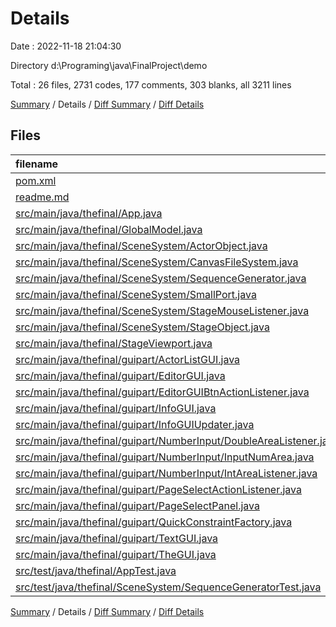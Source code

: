 # Details

Date : 2022-11-18 21:04:30

Directory d:\\Programing\\java\\FinalProject\\demo

Total : 26 files,  2731 codes, 177 comments, 303 blanks, all 3211 lines

[Summary](results.md) / Details / [Diff Summary](diff.md) / [Diff Details](diff-details.md)

## Files
| filename | language | code | comment | blank | total |
| :--- | :--- | ---: | ---: | ---: | ---: |
| [pom.xml](/pom.xml) | XML | 94 | 4 | 7 | 105 |
| [readme.md](/readme.md) | Markdown | 1,027 | 0 | 2 | 1,029 |
| [src/main/java/thefinal/App.java](/src/main/java/thefinal/App.java) | Java | 12 | 10 | 4 | 26 |
| [src/main/java/thefinal/GlobalModel.java](/src/main/java/thefinal/GlobalModel.java) | Java | 63 | 22 | 15 | 100 |
| [src/main/java/thefinal/SceneSystem/ActorObject.java](/src/main/java/thefinal/SceneSystem/ActorObject.java) | Java | 108 | 43 | 19 | 170 |
| [src/main/java/thefinal/SceneSystem/CanvasFileSystem.java](/src/main/java/thefinal/SceneSystem/CanvasFileSystem.java) | Java | 103 | 4 | 13 | 120 |
| [src/main/java/thefinal/SceneSystem/SequenceGenerator.java](/src/main/java/thefinal/SceneSystem/SequenceGenerator.java) | Java | 184 | 5 | 18 | 207 |
| [src/main/java/thefinal/SceneSystem/SmallPort.java](/src/main/java/thefinal/SceneSystem/SmallPort.java) | Java | 47 | 2 | 9 | 58 |
| [src/main/java/thefinal/SceneSystem/StageMouseListener.java](/src/main/java/thefinal/SceneSystem/StageMouseListener.java) | Java | 96 | 7 | 21 | 124 |
| [src/main/java/thefinal/SceneSystem/StageObject.java](/src/main/java/thefinal/SceneSystem/StageObject.java) | Java | 89 | 11 | 14 | 114 |
| [src/main/java/thefinal/StageViewport.java](/src/main/java/thefinal/StageViewport.java) | Java | 9 | 0 | 6 | 15 |
| [src/main/java/thefinal/guipart/ActorListGUI.java](/src/main/java/thefinal/guipart/ActorListGUI.java) | Java | 116 | 8 | 17 | 141 |
| [src/main/java/thefinal/guipart/EditorGUI.java](/src/main/java/thefinal/guipart/EditorGUI.java) | Java | 104 | 10 | 21 | 135 |
| [src/main/java/thefinal/guipart/EditorGUIBtnActionListener.java](/src/main/java/thefinal/guipart/EditorGUIBtnActionListener.java) | Java | 53 | 0 | 4 | 57 |
| [src/main/java/thefinal/guipart/InfoGUI.java](/src/main/java/thefinal/guipart/InfoGUI.java) | Java | 149 | 3 | 27 | 179 |
| [src/main/java/thefinal/guipart/InfoGUIUpdater.java](/src/main/java/thefinal/guipart/InfoGUIUpdater.java) | Java | 13 | 1 | 4 | 18 |
| [src/main/java/thefinal/guipart/NumberInput/DoubleAreaListener.java](/src/main/java/thefinal/guipart/NumberInput/DoubleAreaListener.java) | Java | 35 | 4 | 13 | 52 |
| [src/main/java/thefinal/guipart/NumberInput/InputNumArea.java](/src/main/java/thefinal/guipart/NumberInput/InputNumArea.java) | Java | 7 | 0 | 4 | 11 |
| [src/main/java/thefinal/guipart/NumberInput/IntAreaListener.java](/src/main/java/thefinal/guipart/NumberInput/IntAreaListener.java) | Java | 34 | 3 | 10 | 47 |
| [src/main/java/thefinal/guipart/PageSelectActionListener.java](/src/main/java/thefinal/guipart/PageSelectActionListener.java) | Java | 14 | 2 | 3 | 19 |
| [src/main/java/thefinal/guipart/PageSelectPanel.java](/src/main/java/thefinal/guipart/PageSelectPanel.java) | Java | 71 | 1 | 13 | 85 |
| [src/main/java/thefinal/guipart/QuickConstraintFactory.java](/src/main/java/thefinal/guipart/QuickConstraintFactory.java) | Java | 31 | 15 | 7 | 53 |
| [src/main/java/thefinal/guipart/TextGUI.java](/src/main/java/thefinal/guipart/TextGUI.java) | Java | 77 | 3 | 11 | 91 |
| [src/main/java/thefinal/guipart/TheGUI.java](/src/main/java/thefinal/guipart/TheGUI.java) | Java | 116 | 10 | 22 | 148 |
| [src/test/java/thefinal/AppTest.java](/src/test/java/thefinal/AppTest.java) | Java | 11 | 6 | 4 | 21 |
| [src/test/java/thefinal/SceneSystem/SequenceGeneratorTest.java](/src/test/java/thefinal/SceneSystem/SequenceGeneratorTest.java) | Java | 68 | 3 | 15 | 86 |

[Summary](results.md) / Details / [Diff Summary](diff.md) / [Diff Details](diff-details.md)